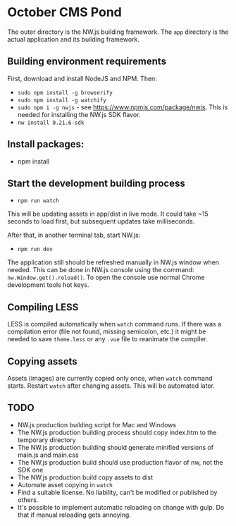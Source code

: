 # October CMS Pond

The outer directory is the NW.js building framework. The `app` directory is the actual application and its building framework.

## Building environment requirements

First, download and install NodeJS and NPM. Then:

* `sudo npm install -g browserify`
* `sudo npm install -g watchify`
* `sudo npm i -g nwjs` - see https://www.npmjs.com/package/nwjs. This is needed for installing the NW.js SDK flavor.
* `nw install 0.21.6-sdk`

## Install packages:

* npm install

## Start the development building process

* `npm run watch`

This will be updating assets in app/dist in live mode. It could take ~15 seconds to load first, but subsequent updates take milliseconds.

After that, in another terminal tab, start NW.js:

* `npm run dev`

The application still should be refreshed manually in NW.js window when needed. This can be done in NW.js console using the command: `nw.Window.get().reload()`. To open the console use normal Chrome development tools hot keys.

## Compiling LESS

LESS is compiled automatically when `watch` command runs. If there was a compilation error (file not found, missing semicolon, etc.) it might be needed to save `theme.less` or any `.vue` file to reanimate the compiler.

## Copying assets

Assets (images) are currently copied only once, when `watch` command starts. Restart `watch` after changing assets. This will be automated later.

## TODO

* NW.js production building script for Mac and Windows
* The NW.js production building process should copy index.htm to the temporary directory
* The NW.js production building should generate minified versions of main.js and main.css
* The NW.js production build should use production flavor of nw, not the SDK one
* The NW.js production build copy assets to dist
* Automate asset copying in `watch`
* Find a suitable license. No liability, can't be modified or published by others.
* It's possible to implement automatic reloading on change with gulp. Do that if manual reloading gets annoying.
